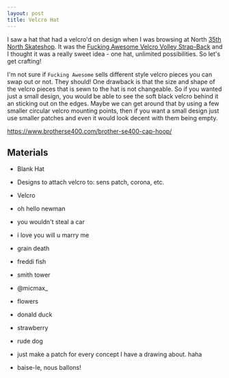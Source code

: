 ```yaml
---
layout: post
title: Velcro Hat
---
```


I saw a hat that had a velcro'd on design when I was browsing at North [35th North Skateshop](https://35thnorth.com/). It was the [Fucking Awesome Velcro Volley Strap-Back](https://35thnorth.com/collections/headwear/products/fucking-awesome-velcro-volley-strap-back-white-1) and I thought it was a really sweet idea - one hat, unlimited possibilities. So let's get crafting!

I'm not sure if `Fucking Awesome` sells different style velcro pieces you can swap out or not. They should! One drawback is that the size and shape of the velcro pieces that is sewn to the hat is not changeable. So if you wanted just a small design, you would be able to see the soft black velcro behind it an sticking out on the edges. Maybe we can get around that by using a few smaller circular velcro mounting points, then if you want a small design just use smaller patches and even it would look decent with them being empty.

<https://www.brotherse400.com/brother-se400-cap-hoop/>

## Materials

- Blank Hat
- Designs to attach velcro to: sens patch, corona, etc.
- Velcro

- oh hello newman
- you wouldn't steal a car
- i love you will u marry me
- grain death
- freddi fish
- smith tower
- @micmax_
- flowers
- donald duck
- strawberry
- rude dog
- just make a patch for every concept I have a drawing about. haha
- baise-le, nous ballons!
